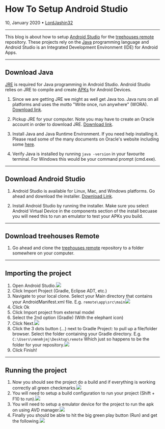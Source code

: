 # How To Setup Android Studio 

10, January 2020 • [LordJashin32](https://github.com/LordJashin32)

---

This blog is about how to setup [Android Studio](https://en.wikipedia.org/wiki/Android_Studio) for the [treehouses remote](https://github.com/treehouses/remote) repository.
These projects rely on the [Java](https://en.wikipedia.org/wiki/Java_%28programming_language%29) programming language and Android Studio is an Integrated Development Environment (IDE) for Android Apps. 

---

## Download Java

[JRE](https://en.wikipedia.org/wiki/Java_virtual_machine#Java_Runtime_Environment) is required for Java programming in Android Studio. 
Android Studio relies on JRE to compile and create [APKs](https://en.wikipedia.org/wiki/Android_application_package) for Android Devices. 

1. Since we are getting JRE we might as well get Java too. Java runs on all platforms and uses the motto "Write once, run anywhere" (WORA). [Download link](https://www.java.com/en/download/).

2. Pickup JRE for your computer. Note you may have to create an Oracle account in order to download JRE.
[Download link](https://www.oracle.com/technetwork/java/javase/downloads/jre8-downloads-2133155.html).

3. Install Java and Java Runtime Environment. If you need help installing it. Please read some of the many
documents on Oracle's website including some [here](https://docs.oracle.com/goldengate/1212/gg-winux/GDRAD/java.htm).

4. Verify Java is installed by running ```java -version``` in your favourite terminal. For Windows this would be
your command prompt (cmd.exe).

---

## Download Android Studio

1. Android Studio is available for Linux, Mac, and Windows platforms. Go ahead and download the installer. 
[Download Link](https://developer.android.com/studio).

2. Install Android Studio by running the installer. Make sure you select
Android Virtual Device in the components section of the install becuase you 
will need this to run an emulator to test your APKs you build.

---

## Download treehouses Remote 

1. Go ahead and clone the [treehouses remote](https://github.com/treehouses/remote) repository to a folder somewhere on your computer.

---

## Importing the project

1. Open Android Studio.![](./images/20200105-android-studio.png)
2. Click Import Project (Gradle, Eclipse ADT, etc.)
3. Navigate to your local clone. Select your Main directory that contains
your AndroidManifest.xml file. E.g. ```remote\app\src\main```![](./images/20200105-import-project.png)
4. Click Ok
5. Click Import project from external model
6. Select the 2nd option (Gradle) (With the elephant icon)
7. Click Next.![](./images/2020105-select-gradle.png)
8. Click the 3 dots button (...) next to Gradle Project: to pull up
a file/folder browser. Select the folder containing your Gradle directory. E.g. ```C:\Users\nmnmhjmj\Desktop\remote```
Which just so happens to be the folder for your repository.![](./images/20200105-gradle-folder.png)
9. Click Finish!

---

## Running the project

1. Now you should see the project do a build and if everything is working correctly all green checkmarks.![](./images/20200105-green-checks.png)
2. You will need to setup a build configuration to run your project (Shift + F10 to run).![](./images/20200105-build-config.png)
3. You will need to setup a emulator device for the project to run the apk on using AVD manager.![](./images/20200105-avd-manager.png)
4. Finally you should be able to hit the big green play button (Run) and get the following.![](./images/20200105-run-apk.png)
